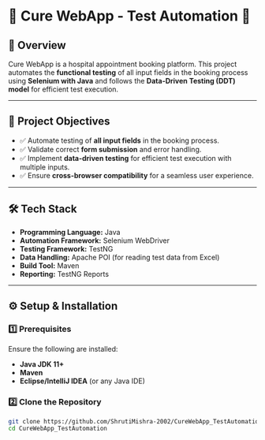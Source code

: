 # 🏥 Cure WebApp - Test Automation 🚀  

## 📌 Overview  
Cure WebApp is a hospital appointment booking platform. This project automates the **functional testing** of all input fields in the booking process using **Selenium with Java** and follows the **Data-Driven Testing (DDT) model** for efficient test execution.

---

## 🎯 Project Objectives  
- ✅ Automate testing of **all input fields** in the booking process.  
- ✅ Validate correct **form submission** and error handling.  
- ✅ Implement **data-driven testing** for efficient test execution with multiple inputs.  
- ✅ Ensure **cross-browser compatibility** for a seamless user experience.  

---

## 🛠 Tech Stack  
- **Programming Language:** Java  
- **Automation Framework:** Selenium WebDriver  
- **Testing Framework:** TestNG  
- **Data Handling:** Apache POI (for reading test data from Excel)  
- **Build Tool:** Maven  
- **Reporting:** TestNG Reports  

---

## ⚙️ Setup & Installation  

### **1️⃣ Prerequisites**  
Ensure the following are installed:  
- **Java JDK 11+**  
- **Maven**  
- **Eclipse/IntelliJ IDEA** (or any Java IDE)  

### **2️⃣ Clone the Repository**  
```sh
git clone https://github.com/ShrutiMishra-2002/CureWebApp_TestAutomation.git
cd CureWebApp_TestAutomation



